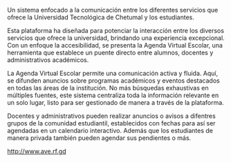 Un sistema enfocado a la comunicación entre los diferentes servicios que ofrece la Universidad Tecnológica de Chetumal y los estudiantes.

Esta plataforma ha diseñada para potenciar la interacción entre los diversos servicios que ofrece la universidad, brindando una experiencia excepcional. Con un enfoque la accesibilidad, se presenta la Agenda Virtual Escolar, una herramienta que establece un puente directo entre alumnos, docentes y administrativos académicos.

La Agenda Virtual Escolar permite una comunicación activa y fluida. Aquí, se difunden anuncios sobre programas académicos y eventos destacados en todas las áreas de la institución. No más búsquedas exhaustivas en múltiples fuentes, este sistema centraliza toda la información relevante en un solo lugar, listo para ser gestionado de manera a través de la plataforma.

Docentes y administrativos pueden realizar anuncios o avisos a difentres grupos de la comunidad estudiantil, establecidos con fechas para así ser agendadas en un calendario interactivo. Además que los estudiantes de manera privada también pueden agendar sus pendientes o más.

http://www.ave.rf.gd
